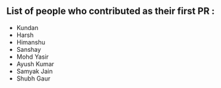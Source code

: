 ## List of people who contributed as their first PR :
- Kundan
- Harsh
- Himanshu
- Sanshay
- Mohd Yasir
- Ayush Kumar
- Samyak Jain
- Shubh Gaur
